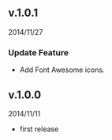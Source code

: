 ## v.1.0.1
2014/11/27

### Update Feature
* Add Font Awesome icons.

## v.1.0.0
2014/11/11

* first release
